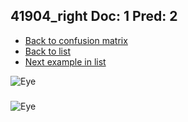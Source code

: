 ## 41904_right Doc: 1 Pred: 2
- [Back to confusion matrix](https://github.com/juliandewit/kaggle_retinopathy/blob/master/matrix.md)
- [Back to list](https://github.com/juliandewit/kaggle_retinopathy/blob/master/lists/12/list.md)
- [Next example in list](https://github.com/juliandewit/kaggle_retinopathy/blob/master/lists/12/41/41940_left.md)

![Eye](https://retinopaty.blob.core.windows.net/size1024/41904_right_1.jpeg)

### 

![Eye]()
